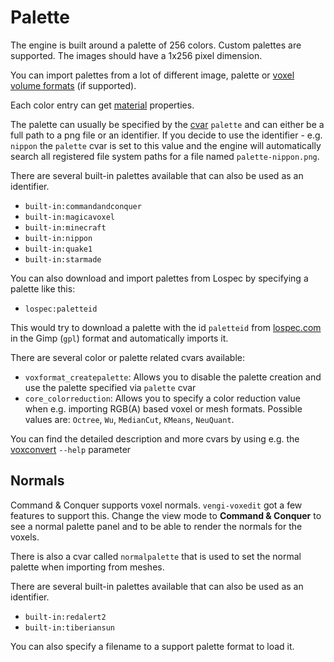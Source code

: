 # Palette

The engine is built around a palette of 256 colors. Custom palettes are supported. The images should have a 1x256 pixel dimension.

You can import palettes from a lot of different image, palette or [voxel volume formats](Formats.md) (if supported).

Each color entry can get [material](Material.md) properties.

The palette can usually be specified by the [cvar](Configuration.md) `palette` and can either be a full path to a png file or an identifier.
If you decide to use the identifier - e.g. `nippon` the `palette` cvar is set to this value and the engine will automatically search
all registered file system paths for a file named `palette-nippon.png`.

There are several built-in palettes available that can also be used as an identifier.

* `built-in:commandandconquer`
* `built-in:magicavoxel`
* `built-in:minecraft`
* `built-in:nippon`
* `built-in:quake1`
* `built-in:starmade`

You can also download and import palettes from Lospec by specifying a palette like this:

* `lospec:paletteid`

This would try to download a palette with the id `paletteid` from [lospec.com](https://lospec.com) in the Gimp (`gpl`) format and automatically imports it.

There are several color or palette related cvars available:

* `voxformat_createpalette`: Allows you to disable the palette creation and use the palette specified via `palette` cvar
* `core_colorreduction`: Allows you to specify a color reduction value when e.g. importing RGB(A) based voxel or mesh formats. Possible values are: `Octree`, `Wu`, `MedianCut`, `KMeans`, `NeuQuant`.

You can find the detailed description and more cvars by using e.g. the [voxconvert](voxconvert/Index.md) `--help` parameter

## Normals

Command & Conquer supports voxel normals. `vengi-voxedit` got a few features to support this. Change the view mode to __Command & Conquer__ to see a normal palette panel and to be able to render the normals for the voxels.

There is also a cvar called `normalpalette` that is used to set the normal palette when importing from meshes.

There are several built-in palettes available that can also be used as an identifier.

* `built-in:redalert2`
* `built-in:tiberiansun`

You can also specify a filename to a support palette format to load it.
